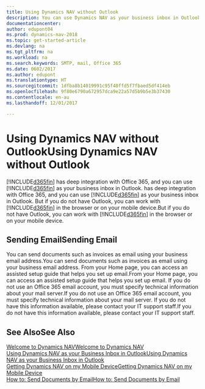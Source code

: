 ```yaml
---
title: Using Dynamics NAV without Outlook
description: You can use Dynamics NAV as your business inbox in Outlook because it is integrated with Office 365, however, you can also work without Outlook in a browser or on your mobile device.
documentationcenter: 
author: edupont04
ms.prod: dynamics-nav-2018
ms.topic: get-started-article
ms.devlang: na
ms.tgt_pltfrm: na
ms.workload: na
ms.search.keywords: SMTP, mail, Office 365
ms.date: 0602/2017
ms.author: edupont
ms.translationtype: HT
ms.sourcegitcommit: 1dfba8b14019991c95f40ffd5f7fbaed5df414eb
ms.openlocfilehash: 9f80e6790a672957dca9e22a57d5b9b5e3b37430
ms.contentlocale: en-au
ms.lasthandoff: 12/01/2017

---
```

# <a name="using-dynamics-nav-without-outlook"></a><span data-ttu-id="7a596-103">Using Dynamics NAV without Outlook</span><span class="sxs-lookup"><span data-stu-id="7a596-103">Using Dynamics NAV without Outlook</span></span>
[!INCLUDE[d365fin](includes/d365fin_md.md)]<span data-ttu-id="7a596-104"> has deep integration with Office 365, and you can use [!INCLUDE[d365fin](includes/d365fin_md.md)] as your business inbox in Outlook.</span><span class="sxs-lookup"><span data-stu-id="7a596-104"> has deep integration with Office 365, and you can use [!INCLUDE[d365fin](includes/d365fin_md.md)] as your business inbox in Outlook.</span></span> <span data-ttu-id="7a596-105">But if you do not have Outlook, you can work with [!INCLUDE[d365fin](includes/d365fin_md.md)] in the browser or on your mobile device.</span><span class="sxs-lookup"><span data-stu-id="7a596-105">But if you do not have Outlook, you can work with [!INCLUDE[d365fin](includes/d365fin_md.md)] in the browser or on your mobile device.</span></span>  

## <a name="sending-email"></a><span data-ttu-id="7a596-106">Sending Email</span><span class="sxs-lookup"><span data-stu-id="7a596-106">Sending Email</span></span>
<span data-ttu-id="7a596-107">You can send documents such as invoices as email using your business email address.</span><span class="sxs-lookup"><span data-stu-id="7a596-107">You can send documents such as invoices as email using your business email address.</span></span> <span data-ttu-id="7a596-108">From your Home page, you can access an assisted setup guide that helps you set up email.</span><span class="sxs-lookup"><span data-stu-id="7a596-108">From your Home page, you can access an assisted setup guide that helps you set up email.</span></span> <span data-ttu-id="7a596-109">If you do not use an Office 365 email account, you must specify technical information about your mail server.</span><span class="sxs-lookup"><span data-stu-id="7a596-109">If you do not use an Office 365 email account, you must specify technical information about your mail server.</span></span> <span data-ttu-id="7a596-110">If you do not have this information available, please contact your IT support staff.</span><span class="sxs-lookup"><span data-stu-id="7a596-110">If you do not have this information available, please contact your IT support staff.</span></span>  


## <a name="see-also"></a><span data-ttu-id="7a596-111">See Also</span><span class="sxs-lookup"><span data-stu-id="7a596-111">See Also</span></span>
[<span data-ttu-id="7a596-112">Welcome to Dynamics NAV</span><span class="sxs-lookup"><span data-stu-id="7a596-112">Welcome to Dynamics NAV</span></span>](index.md)  
[<span data-ttu-id="7a596-113">Using Dynamics NAV as your Business Inbox in Outlook</span><span class="sxs-lookup"><span data-stu-id="7a596-113">Using Dynamics NAV as your Business Inbox in Outlook</span></span>](madeira-outlook.md)  
[<span data-ttu-id="7a596-114">Getting Dynamics NAV on my Mobile Device</span><span class="sxs-lookup"><span data-stu-id="7a596-114">Getting Dynamics NAV on my Mobile Device</span></span>](install-mobile-app.md)  
[<span data-ttu-id="7a596-115">How to: Send Documents by Email</span><span class="sxs-lookup"><span data-stu-id="7a596-115">How to: Send Documents by Email</span></span>](ui-how-send-documents-email.md)


